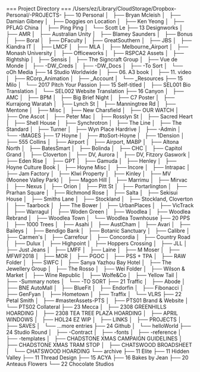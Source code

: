 === Project Directory ===
/Users/ez/Library/CloudStorage/Dropbox-Personal/-PROJECTS-
├── 10 Personal
│   ├── Bryan Mcleish
│   ├── Damian Gibney
│   ├── Doggies on Location
│   ├── Ken Yeong
│   ├── PFLAG China
│   ├── Ping Ping
│   └── Scott Le
├── 13 Designworks
│   ├── AMR
│   ├── Australian Unity
│   ├── Blamey Saunders
│   ├── Bonus
│   ├── Boral
│   ├── DFaculty
│   ├── GreatSouthern
│   ├── JBS
│   ├── Kiandra IT
│   ├── LMCF
│   ├── MLA
│   ├── Melbourne_Airport
│   ├── Monash University
│   ├── Officeworks
│   ├── RSPCA2 Assets
│   ├── Rightship
│   ├── Sensis
│   ├── The Signcraft Group
│   ├── Vue de Monde
│   ├── -DW_Creds
│   ├── -DW_Docs
│   ├── -To Sort
│   └── oOh Media
├── 14 Studio Worldwide
│   ├── 06. A3 book
│   ├── 11. video
│   ├── RCorp_Animation
│   ├── _Account
│   └── _Resources
├── 15 Milo
│   └── 2017 Pitch Your Passion
├── 15 Self-titled
│   ├── SEL001 Bio Translation
│   └── SEL002 Website Translation
├── 16 Canyon
│   ├── AMC
│   ├── BPM
│   ├── Big Brief Night
│   ├── C7 Poster
│   ├── Kurrajong Waratah
│   ├── Lynch St
│   ├── Manningtree Rd
│   ├── Mentone
│   ├── Misc
│   ├── New Charsfield
│   ├── OUR WATCH
│   ├── One Ascot
│   ├── Peter Mac
│   ├── Rosslyn St
│   ├── Sacred Heart
│   ├── Shell House
│   ├── Synchrotron
│   ├── The Line
│   ├── The Standard
│   ├── Turner
│   ├── Wyn Place Hardrive
│   ├── -Admin
│   └── -IMAGES
├── 17 Hoyne
│   ├── #toSort-Hoyne
│   ├── 1Dension
│   ├── 555 Collins
│   ├── Airport
│   ├── Airport, MABP
│   ├── Altona North
│   ├── BatesSmart
│   ├── Bolinda
│   ├── CHC
│   ├── Capitol Grand
│   ├── Cloverton
│   ├── DV, Aurora
│   ├── DV, Fitzory Gaswork
│   ├── Eden Rise
│   ├── GPT
│   ├── Gamuda
│   ├── Henley
│   ├── Hoyne Culture Book
│   ├── Hoyne Misc
│   ├── Incore
│   ├── Intrapac
│   ├── Jam Factory
│   ├── KIwi Property
│   ├── Kinley
│   ├── MV (Moonee Valley Park)
│   ├── Magon Hill
│   ├── Marrimu
│   ├── Mirvac
│   ├── Nexus
│   ├── Orion
│   ├── Pitt St
│   ├── Portarlington
│   ├── Prarhan Square
│   ├── Richmond Rose
│   ├── Salta
│   ├── Sekisui House
│   ├── Smiths Lane
│   ├── Stockland
│   ├── Stockland, Cloverton
│   ├── Taarbock
│   ├── The Bower
│   ├── UrbanPlaces
│   ├── VicTrack
│   ├── Warragul
│   ├── Woden Green
│   ├── Woodlea
│   ├── Woodlea Rebrand
│   ├── Woodlea Town
│   └── Woodlea Townhouse
├── 20 PPS
│   ├── 1000 Trees
│   ├── Asahi
│   ├── AustCham
│   ├── Avari
│   ├── Baileys
│   ├── Bendigo Bank
│   ├── Botanic Sanctuary
│   ├── Calibre
│   ├── Carmen's
│   ├── Carrefour
│   ├── Concordia
│   ├── Country Road
│   ├── Dulux
│   ├── Highpoint
│   ├── Hoppers Crossing
│   ├── JLL
│   ├── Just Jeans
│   ├── LMFF
│   ├── Laine
│   ├── M Moser
│   ├── MFWF2018
│   ├── MOR
│   ├── PGOC
│   ├── PSS + TPA
│   ├── RAW Folder
│   ├── SWFC
│   ├── Sanya Yazhou Bay Hotel
│   ├── The Jewellery Group
│   ├── The Rosso
│   ├── Wei Folder
│   ├── Wilson & Market
│   ├── Wine Republic
│   ├── Wolfe&Co
│   ├── Yellow Tail
│   ├── -Summary notes
│   └── -TO SORT
├── 21 Traffic
│   ├── Abode
│   ├── BNE AutoMall
│   ├── BlueFit
│   ├── Endorfin
│   ├── Fibonacci
│   ├── GenFyan
│   ├── Hometown
│   ├── Traffix
│   └── VLRS
├── 22 Petal Smith
│   ├── #masterAssets-PTS
│   ├── PTS01 Brand & Website
│   └── PTS02 Collateral
├── 23 Mecca
│   ├── 2308 GREENHILLS HOARDING
│   ├── 2308 TEA TREE PLAZA HOARDING
│   ├── APRIL WINDOWS
│   ├── HOL24 EZ WIP
│   ├── LINKS
│   ├── PROJECTS
│   ├── SAVES
│   └── ...more entries
├── 24 Github
│   └── helloWorld
├── 24 Studio Round
│   ├── -Contract
│   ├── -fonts
│   ├── -reference
│   ├── -templates
│   ├── CHADSTONE XMAS CAMPAIGN GUIDELINES
│   ├── CHADSTONE XMAS TRAM STOP
│   ├── CHATSWOOD BROADSHEET
│   └── CHATSWOOD HOARDING
└── archive
    ├── 11 Elite
    ├── 11 Hidden Valley
    ├── 11 Thread Design
    ├── 15 ACYA
    ├── 16 Bakes by Jean
    ├── 20 Anteaus Flowers
    └── 22 Chocolate Studios
